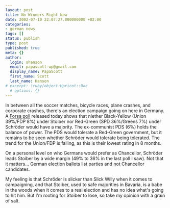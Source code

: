 ```yaml
---
layout: post
title: No Winners Right Now
date: 2002-07-10 22:07:27.000000000 +02:00
categories:
- german news
tags: []
status: publish
type: post
published: true
meta: {}
author:
  login: shanson
  email: papascott-wp@gmail.com
  display_name: PapaScott
  first_name: Scott
  last_name: Hanson
# excerpt: !ruby/object:Hpricot::Doc
  # options: {}
---
```

<p>In between all the soccer matches, bicycle races, plane crashes, and corporate crashes, there's an election campaign going on here in Germany. A <a href="http://www.faz.net/IN/INtemplates/faznet/default.asp?tpl=event/content.asp&amp;doc={8D7210F2-C0EB-48EE-9FDF-3CECAA80B276}&amp;rub={B14F8BC8-7A2B-47C8-ABC9-226E5D69CB15}">Forsa poll</a> released today shows that niether Black-Yellow (Union 39%/FDP 8%) under Stoiber nor Red-Green (SPD 36%/Greens 7%) under Schröder would have a majority.  The ex-communist PDS (6%) holds the balance of power. The PDS would tolerate a Red-Green government, but it remains to be seen whether Schröder would tolerate being tolerated. The trend for the Union/FDP is falling, as this is their lowest rating in 8 months. </p>
<p>On a personal level on who Germans would prefer as Chancellor, Schröder leads Stoiber by a wide margin (49% to 36% in the last poll I saw). Not that it matters... German election ballots list parties and not Chancellor candidates.</p>
<p>My feeling is that Schröder is slicker than Slick Willy when it comes to campaigning, and that Stoiber, used to safe majorities in Bavaria, is a babe in the woods when it comes to a real election and has no idea what's going to hit him. But I'm rooting for Stoiber to lose, so take my opinion with a grain of salt.</p>
